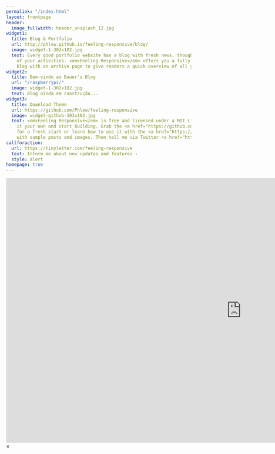 ```yaml
---
permalink: "/index.html"
layout: frontpage
header:
  image_fullwidth: header_unsplash_12.jpg
widget1:
  title: Blog & Portfolio
  url: http://phlow.github.io/feeling-responsive/blog/
  image: widget-1-302x182.jpg
  text: Every good portfolio website has a blog with fresh news, thoughts and develop&shy;ments
    of your activities. <em>Feeling Responsive</em> offers you a fully functional
    blog with an archive page to give readers a quick overview of all your posts.
widget2:
  title: Bem-vindo ao Bauer's Blog
  url: "/raspberrypi/"
  image: widget-1-302x182.jpg
  text: Blog ainda em construção...
widget3:
  title: Download Theme
  url: https://github.com/Phlow/feeling-responsive
  image: widget-github-303x182.jpg
  text: <em>Feeling Responsive</em> is free and licensed under a MIT License. Make
    it your own and start building. Grab the <a href="https://github.com/Phlow/feeling-responsive/tree/bare-bones-version">Bare-Bones-Version</a>
    for a fresh start or learn how to use it with the <a href="https://github.com/Phlow/feeling-responsive/tree/gh-pages">education-version</a>
    with sample posts and images. Then tell me via Twitter <a href="http://twitter.com/phlow">@phlow</a>.
callforaction:
  url: https://tinyletter.com/feeling-responsive
  text: Inform me about new updates and features ›
  style: alert
homepage: true
---
```


<div id="videoModal" class="reveal-modal large" data-reveal="">
  <div class="flex-video widescreen vimeo" style="display: block;">
    <iframe width="1280" height="720" src="https://www.youtube.com/embed/3b5zCFSmVvU" frameborder="0" allowfullscreen></iframe>
  </div>
  <a class="close-reveal-modal">&#215;</a>
</div>
